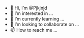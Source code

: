 - 👋 Hi, I’m @Pjkjnjd
- 👀 I’m interested in ...
- 🌱 I’m currently learning ...
- 💞️ I’m looking to collaborate on ...
- 📫 How to reach me ...

<!---
Pjkjnjd/Pjkjnjd is a ✨ special ✨ repository because its `README.md` (this file) appears on your GitHub profile.
You can click the Preview link to take a look at your changes.
--->
